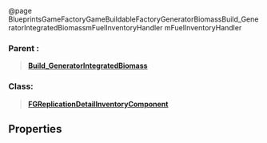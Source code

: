 @page BlueprintsGameFactoryGameBuildableFactoryGeneratorBiomassBuild_GeneratorIntegratedBiomassmFuelInventoryHandler mFuelInventoryHandler
### Parent :
<b><a href="_blueprints_game_factory_game_buildable_factory_generator_biomass_build__generator_integrated_biomass.html"><blockquote>Build_GeneratorIntegratedBiomass</blockquote></a></b>
### Class:
<b><a href="_class_script_f_g_replication_detail_inventory_component.html"><blockquote>FGReplicationDetailInventoryComponent</blockquote></a></b>
## Properties

